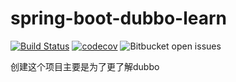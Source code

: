 # spring-boot-dubbo-learn
[![Build Status](https://travis-ci.com/zhaoyunxing92/spring-boot-dubbo-learn.svg?branch=develop)](https://travis-ci.com/zhaoyunxing92/spring-boot-dubbo-learn)
[![codecov](https://codecov.io/gh/zhaoyunxing92/spring-boot-dubbo-learn/branch/develop/graph/badge.svg)](https://codecov.io/gh/zhaoyunxing92/spring-boot-dubbo-learn)
![Bitbucket open issues](https://img.shields.io/bitbucket/issues-raw/zhaoyunxing92/spring-boot-dubbo-learn.svg?style=popout)

创建这个项目主要是为了更了解dubbo
